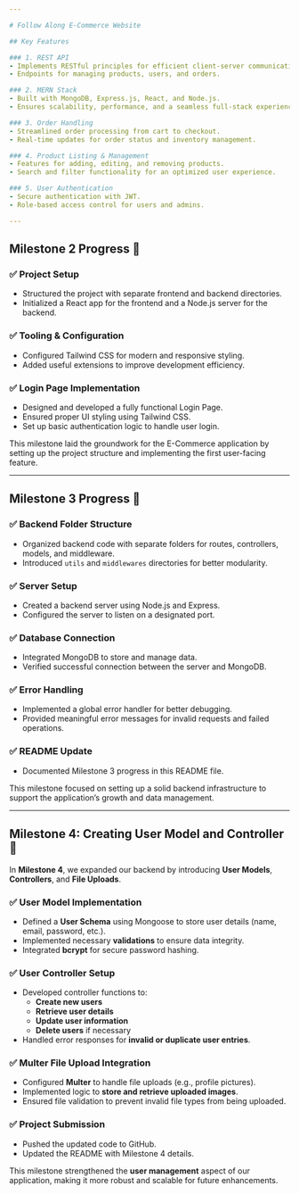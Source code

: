 ```yaml
---

# Follow Along E-Commerce Website

## Key Features

### 1. REST API
- Implements RESTful principles for efficient client-server communication.
- Endpoints for managing products, users, and orders.

### 2. MERN Stack
- Built with MongoDB, Express.js, React, and Node.js.
- Ensures scalability, performance, and a seamless full-stack experience.

### 3. Order Handling
- Streamlined order processing from cart to checkout.
- Real-time updates for order status and inventory management.

### 4. Product Listing & Management
- Features for adding, editing, and removing products.
- Search and filter functionality for an optimized user experience.

### 5. User Authentication
- Secure authentication with JWT.
- Role-based access control for users and admins.

---
```


## Milestone 2 Progress 🚀

### ✅ Project Setup
- Structured the project with separate frontend and backend directories.
- Initialized a React app for the frontend and a Node.js server for the backend.

### ✅ Tooling & Configuration
- Configured Tailwind CSS for modern and responsive styling.
- Added useful extensions to improve development efficiency.

### ✅ Login Page Implementation
- Designed and developed a fully functional Login Page.
- Ensured proper UI styling using Tailwind CSS.
- Set up basic authentication logic to handle user login.

This milestone laid the groundwork for the E-Commerce application by setting up the project structure and implementing the first user-facing feature.

---

## Milestone 3 Progress 🚀

### ✅ Backend Folder Structure
- Organized backend code with separate folders for routes, controllers, models, and middleware.
- Introduced `utils` and `middlewares` directories for better modularity.

### ✅ Server Setup
- Created a backend server using Node.js and Express.
- Configured the server to listen on a designated port.

### ✅ Database Connection
- Integrated MongoDB to store and manage data.
- Verified successful connection between the server and MongoDB.

### ✅ Error Handling
- Implemented a global error handler for better debugging.
- Provided meaningful error messages for invalid requests and failed operations.

### ✅ README Update
- Documented Milestone 3 progress in this README file.

This milestone focused on setting up a solid backend infrastructure to support the application’s growth and data management.

---

## Milestone 4: Creating User Model and Controller 🚀

In **Milestone 4**, we expanded our backend by introducing **User Models**, **Controllers**, and **File Uploads**.

### ✅ **User Model Implementation**
- Defined a **User Schema** using Mongoose to store user details (name, email, password, etc.).
- Implemented necessary **validations** to ensure data integrity.
- Integrated **bcrypt** for secure password hashing.

### ✅ **User Controller Setup**
- Developed controller functions to:
  - **Create new users**
  - **Retrieve user details**
  - **Update user information**
  - **Delete users** if necessary
- Handled error responses for **invalid or duplicate user entries**.

### ✅ **Multer File Upload Integration**
- Configured **Multer** to handle file uploads (e.g., profile pictures).
- Implemented logic to **store and retrieve uploaded images**.
- Ensured file validation to prevent invalid file types from being uploaded.

### ✅ **Project Submission**
- Pushed the updated code to GitHub.
- Updated the README with Milestone 4 details.

This milestone strengthened the **user management** aspect of our application, making it more robust and scalable for future enhancements.

